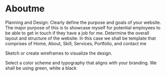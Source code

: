 # Aboutme

Planning and Design:
Clearly define the purpose and goals of your website.
The major purpose of this is to showcase myself for potential employees to be able to get in touch if they have a job for me.
Determine the overall layout and structure of the website.
In this case we shall be template that comprises of Home, About, Skill, Services, Portfolio, and contact me 

Sketch or create wireframes to visualize the design.

Select a color scheme and typography that aligns with your branding.
We shall be using green, white a black
